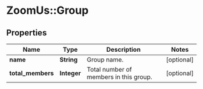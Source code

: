 # ZoomUs::Group

## Properties
Name | Type | Description | Notes
------------ | ------------- | ------------- | -------------
**name** | **String** | Group name. | [optional] 
**total_members** | **Integer** | Total number of members in this group. | [optional] 


